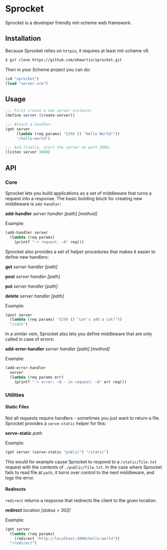 # Sprocket
Sprocket is a developer friendly mit-scheme web framework.

## Installation
Because Sprocket relies on `httpio`, it requires at least mit-scheme v9.

```bash
$ git clone https://github.com/ekmartin/sprocket.git
```

Then in your Scheme project you can do:

```scheme
(cd "sprocket")
(load "server.scm")
```

## Usage
```scheme
;;; First create a new server instance:
(define server (create-server))

;;; Attach a handler:
(get server
     (lambda (req params) '(200 () "Hello World!"))
     "/hello-world")

;;; And finally, start the server on port 3000:
(listen server 3000)
```

## API
### Core
Sprocket lets you build applications as a set of middleware that
turns a request into a response. The basic
building block for creating new middleware is `add-handler`:

**add-handler** *server* *handler* *[path]* *[method]*

Example:
```scheme
(add-handler server
  (lambda (req params)
    (printf "-> request: ~A" req)))
```

Sprocket also provides a set of helper procedures that makes
it easier to define new handlers:

**get** *server* *handler* *[path]*

**post** *server* *handler* *[path]*

**put** *server* *handler* *[path]*

**delete** *server* *handler* *[path]*

Example:
```scheme
(post server
  (lambda (req params) '(200 () "Let's add a cat!"))
  "/cats")
```

In a similar vein, Sprocket also lets you define
middleware that are only called in case of errors:

**add-error-handler** *server* *handler* *[path]* *[method]*

Example:
```scheme
(add-error-handler
  server
  (lambda (req params err)
    (printf "-> error: ~A - in request: ~A" err req)))
```

### Utilities
#### Static Files
Not all requests require handlers - sometimes you just
want to return a file. Sprocket provides a `serve-static`
helper for this:

**serve-static** *path*

Example:

```scheme
(get server (serve-static "public") "/static")
```

This would for example cause Sprocket to respond to
a `/static/file.txt` request with the contents of
`./public/file.txt`. In the case where Sprocket
fails to read file at `path`, it turns over control
to the next middleware, and logs the error.

#### Redirects
`redirect` returns a response that redirects the client
to the given location.

**redirect** *location* *[status = 302]*

Example:
```scheme
(get server
  (lambda (req params)
    (redirect "http://localhost:3000/hello-world"))
  "/redirect")
```
